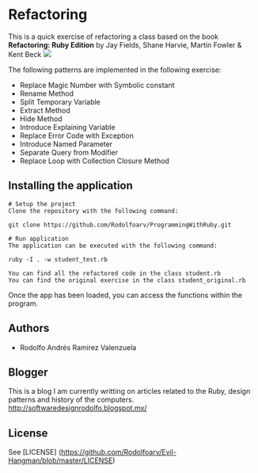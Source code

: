 # Refactoring

This is a quick exercise of refactoring a class based on the book **Refactoring: Ruby Edition**
by Jay Fields, Shane Harvie, Martin Fowler & Kent Beck ![](http://martinfowler.com/books/refRuby.jpg)

The following patterns are implemented in the following exercise:

- Replace Magic Number with Symbolic constant
- Rename Method
- Split Temporary Variable
- Extract Method
- Hide Method
-  Introduce Explaining Variable
- Replace Error Code with Exception
- Introduce Named Parameter
- Separate Query from Modifier
- Replace Loop with Collection Closure Method


## Installing the application
    # Setup the project
    Clone the repository with the following command:

    git clone https://github.com/Rodolfoarv/ProgrammingWithRuby.git

    # Run application
    The application can be executed with the following command:

    ruby -I . -w student_test.rb

    You can find all the refactored code in the class student.rb
    You can find the original exercise in the class student_original.rb


Once the app has been loaded, you can access the functions within the program.


## Authors

- Rodolfo Andrés Ramírez Valenzuela

## Blogger

This is a blog I am currently writting on articles related to the Ruby, design patterns and history of the computers.
http://softwaredesignrodolfo.blogspot.mx/

## License

See [LICENSE] (https://github.com/Rodolfoarv/Evil-Hangman/blob/master/LICENSE)
